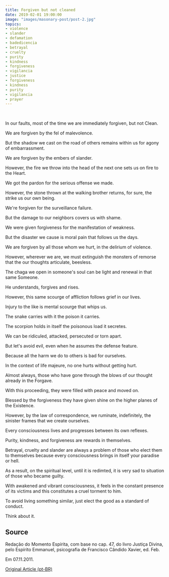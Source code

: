 ```yaml
---
title: Forgiven but not cleaned
date: 2019-02-01 19:00:00
image: "images/masonary-post/post-2.jpg"
topics: 
- violence
- slander
- defamation
- badedicencia
- betrayal
- cruelty
- purity
- kindness
- forgiveness
- vigilancia
- justice
- forgiveness
- kindness
- purity
- vigilancia
- prayer
---
```

 

In our faults, most of the time we are immediately forgiven, but not
Clean.

We are forgiven by the fel of malevolence.

But the shadow we cast on the road of others remains within us for
agony of embarrassment.

We are forgiven by the embers of slander.

However, the fire we throw into the head of the next one sets us on fire to the
Heart.

We got the pardon for the serious offense we made.

However, the stone thrown at the walking brother returns, for sure, the
strike us our own being.

We're forgiven for the surveillance failure.

But the damage to our neighbors covers us with shame.

We were given forgiveness for the manifestation of weakness.

But the disaster we cause is moral pain that follows us the days.

We are forgiven by all those whom we hurt, in the delirium of violence.

However, wherever we are, we must extinguish the monsters of remorse that the
our thoughts articulate, beesless.

The chaga we open in someone's soul can be light and renewal in that same
Someone.

He understands, forgives and rises.

However, this same scourge of affliction follows grief in our lives.

Injury to the like is mental scourge that whips us.

The snake carries with it the poison it carries.

The scorpion holds in itself the poisonous load it secretes.

We can be ridiculed, attacked, persecuted or torn apart.

But let's avoid evil, even when he assumes the defense feature.

Because all the harm we do to others is bad for ourselves.

In the context of life majeure, no one hurts without getting hurt.

Almost always, those who have gone through the blows of our thought already in the
Forgave.

With this proceeding, they were filled with peace and moved on.

Blessed by the forgiveness they have given shine on the higher planes of the
Existence.

However, by the law of correspondence, we ruminate, indefinitely, the
sinister frames that we create ourselves.

Every consciousness lives and progresses between its own reflexes.

Purity, kindness, and forgiveness are rewards in themselves.

Betrayal, cruelty and slander are always a problem of those who elect them to themselves
because every consciousness brings in itself your paradise or hell.

As a result, on the spiritual level, until it is redimted, it is very sad to
situation of those who became guilty.

With awakened and vibrant consciousness, it feels in the constant presence of its
victims and this constitutes a cruel torment to him.

To avoid living something similar, just elect the good as a standard of conduct.

Think about it.


## Source
Redação do Momento Espírita, com base no cap. 47, do livro Justiça Divina, pelo
Espírito Emmanuel, psicografia de Francisco Cândido Xavier, ed. Feb.

Em 07.11.2011.


[Original Article (pt-BR)](http://momento.com.br/pt/ler_texto.php?id=3223)
